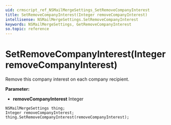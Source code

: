 ```yaml
---
uid: crmscript_ref_NSMailMergeSettings_SetRemoveCompanyInterest
title: SetRemoveCompanyInterest(Integer removeCompanyInterest)
intellisense: NSMailMergeSettings.SetRemoveCompanyInterest
keywords: NSMailMergeSettings, GetRemoveCompanyInterest
so.topic: reference
---
```


# SetRemoveCompanyInterest(Integer removeCompanyInterest)

Remove this company interest on each company recipient.

**Parameter:** 
* **removeCompanyInterest** Integer

```crmscript
NSMailMergeSettings thing;
Integer removeCompanyInterest;
thing.SetRemoveCompanyInterest(removeCompanyInterest);
```

